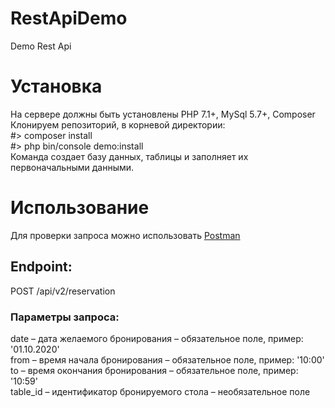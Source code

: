 # RestApiDemo
Demo Rest Api
# Установка
На сервере должны быть установлены PHP 7.1+, MySql 5.7+, Composer    
Клонируем репозиторий, в корневой директории:    
#> composer install    
#> php bin/console demo:install    
Команда создает базу данных, таблицы и заполняет их первоначальными данными.    
# Использование
Для проверки запроса можно использовать [Postman](https://www.postman.com/)    
## Endpoint:
POST /api/v2/reservation    
### Параметры запроса:    
date – дата желаемого бронирования – обязательное поле, пример: '01.10.2020'    
from – время начала бронирования – обязательное поле, пример: '10:00'    
to – время окончания бронирования – обязательное поле, пример: '10:59'    
table_id – идентификатор бронируемого стола – необязательное поле    
